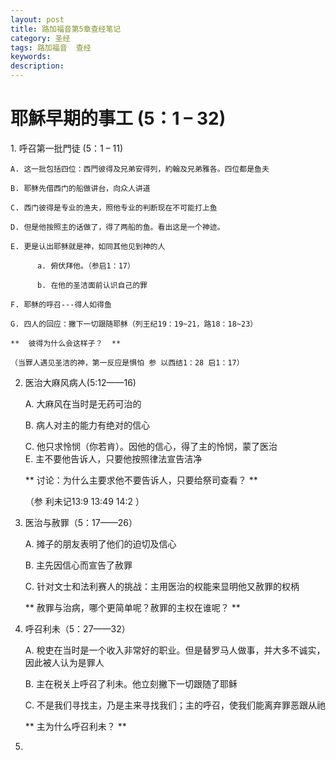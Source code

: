 ```yaml
---
layout: post
title: 路加福音第5章查经笔记
category: 圣经
tags: 路加福音  查经
keywords: 
description: 
---
```

<h1>耶穌早期的事工 (5：1 – 32)</h1>
1. 呼召第一批門徒 (5：1 – 11)  

    A. 这一批包括四位：西門彼得及兄弟安得列，約翰及兄弟雅各。四位都是鱼夫   

    B. 耶稣先借西门的船做讲台，向众人讲道

    C. 西门彼得是专业的渔夫，照他专业的判断现在不可能打上鱼
    
    D. 但是他按照主的话做了，得了两船的鱼。看出这是一个神迹。
    
    E. 更是认出耶稣就是神，如同其他见到神的人
        
          a. 俯伏拜他。（参启1：17）     
          
          b. 在他的圣洁面前认识自己的罪   
    
    F. 耶稣的呼召---得人如得鱼   
    
    G. 四人的回应：撇下一切跟随耶稣（列王纪19：19~21，路18：18~23）       
    
    **  彼得为什么会这样子？  **   
    
    （当罪人遇见圣洁的神，第一反应是惧怕 参 以西结1：28 启1：17）  
    
    
2.  医治大麻风病人(5:12——16)     

    A. 大麻风在当时是无药可治的   
    
    B. 病人对主的能力有绝对的信心   
    
    C. 他只求怜悯（你若肯）。因他的信心，得了主的怜悯，蒙了医治   
    E. 主不要他告诉人，只要他按照律法宣告洁净     
    
    **  讨论：为什么主要求他不要告诉人，只要给祭司查看？  **     
    
    （参 利未记13:9  13:49  14:2 ）

    
3.  医治与赦罪（5：17——26）     
    
     A. 摊子的朋友表明了他们的迫切及信心   

     B. 主先因信心而宣告了赦罪    
     
     C. 针对文士和法利赛人的挑战：主用医治的权能来显明他又赦罪的权柄           
     
     ** 赦罪与治病，哪个更简单呢？赦罪的主权在谁呢？ **     
     
4.  呼召利未（5：27——32）    

    A. 稅吏在当时是一个收入非常好的职业。但是替罗马人做事，并大多不诚实，因此被人认为是罪人    
    
    B. 主在税关上呼召了利未。他立刻撇下一切跟随了耶稣    
    
    C. 不是我们寻找主，乃是主来寻找我们；主的呼召，使我们能离弃罪恶跟从祂
    
    **  主为什么呼召利未？ **
   
5.     
   
   
   
   

   